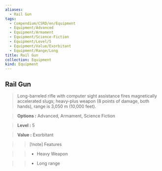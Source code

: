 ```yaml
---
aliases:
  - Rail Gun
tags:
  - Compendium/CSRD/en/Equipment
  - Equipment/Advanced
  - Equipment/Armament
  - Equipment/Science-Fiction
  - Equipment/Level/5
  - Equipment/Value/Exorbitant
  - Equipment/Range/Long
title: Rail Gun
collection: Equipment
kind: Equipment
---
```

## Rail Gun    
    
>Long-barreled rifle with computer sight assistance fires magnetically accelerated slugs; heavy-plus weapon (8 points of damage, both hands), range is 3,050 m (10,000 feet).    
> **Options :** Advanced, Armament, Science Fiction    
> **Level :** 5    
> **Value :** Exorbitant    
>>[!note] Features    
>> - Heavy Weapon    
>> - Long range